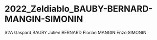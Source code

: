 # 2022_Zeldiablo_BAUBY-BERNARD-MANGIN-SIMONIN
S2A
Gaspard BAUBY
Julien BERNARD
Florian MANGIN
Enzo SIMONIN
